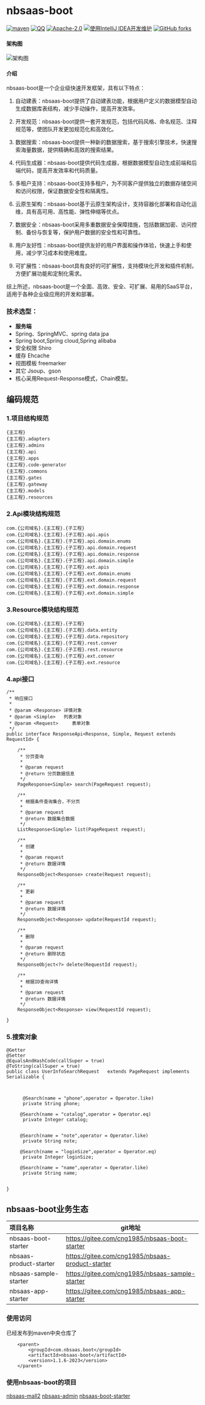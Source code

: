 # nbsaas-boot

[![maven](https://img.shields.io/maven-central/v/com.nbsaas.boot/nbsaas-boot.svg)](http://mvnrepository.com/artifact/com.nbsaas.boot/nbsaas-boot)
[![QQ](https://img.shields.io/badge/chat-on%20QQ-ff69b4.svg?style=flat-square)](//shang.qq.com/wpa/qunwpa?idkey=d1a308945e4b2ff8aeb1711c2c7914342dae15e9ce7041e94756ab355430dc78)
[![Apache-2.0](https://img.shields.io/hexpm/l/plug.svg)](https://www.apache.org/licenses/LICENSE-2.0.html)
[![使用IntelliJ IDEA开发维护](https://img.shields.io/badge/IntelliJ%20IDEA-提供支持-blue.svg)](https://www.jetbrains.com/idea/)
[![GitHub forks](https://img.shields.io/github/stars/nbsaas/nbsaas-boot.svg?style=social&logo=github&label=Stars)](https://github.com/nbsaas/nbsaas-boot)
#### 架构图
![架构图](https://foruda.gitee.com/images/1692714554881768744/cdda40bc_1029.png "架构图.png")

#### 介绍

nbsaas-boot是一个企业级快速开发框架，具有以下特点：

1. 自动建表：nbsaas-boot提供了自动建表功能，根据用户定义的数据模型自动生成数据库表结构，减少手动操作，提高开发效率。

2. 开发规范：nbsaas-boot提供一套开发规范，包括代码风格、命名规范、注释规范等，使团队开发更加规范化和高效化。

3. 数据搜索：nbsaas-boot提供一种新的数据搜索，基于搜索引擎技术，快速搜索海量数据，提供精确和高效的搜索结果。

4. 代码生成器：nbsaas-boot提供代码生成器，根据数据模型自动生成前端和后端代码，提高开发效率和代码质量。

5. 多租户支持：nbsaas-boot支持多租户，为不同客户提供独立的数据存储空间和访问权限，保证数据安全性和隔离性。

6. 云原生架构：nbsaas-boot基于云原生架构设计，支持容器化部署和自动化运维，具有高可用、高性能、弹性伸缩等优点。

7. 数据安全：nbsaas-boot采用多重数据安全保障措施，包括数据加密、访问控制、备份与恢复等，保护用户数据的安全性和可靠性。

8. 用户友好性：nbsaas-boot提供友好的用户界面和操作体验，快速上手和使用，减少学习成本和使用难度。

9. 可扩展性：nbsaas-boot具有良好的可扩展性，支持模块化开发和插件机制，方便扩展功能和定制化需求。

综上所述，nbsaas-boot是一个全面、高效、安全、可扩展、易用的SaaS平台，适用于各种企业级应用的开发和部署。

### 技术选型：

* **服务端**
* Spring、SpringMVC、spring data jpa
* Spring boot,Spring cloud,Spring alibaba
* 安全权限 Shiro
* 缓存 Ehcache
* 视图模板 freemarker
* 其它 Jsoup、gson
* 核心采用Request-Response模式，Chain模型。

## 编码规范

### 1.项目结构规范

```
{主工程}
{主工程}.adapters
{主工程}.admins
{主工程}.api
{主工程}.apps
{主工程}.code-generator
{主工程}.commons
{主工程}.gates
{主工程}.gateway
{主工程}.models
{主工程}.resources

```

### 2.Api模块结构规范

```
com.{公司域名}.{主工程}.{子工程}
com.{公司域名}.{主工程}.{子工程}.api.apis
com.{公司域名}.{主工程}.{子工程}.api.domain.enums
com.{公司域名}.{主工程}.{子工程}.api.domain.request
com.{公司域名}.{主工程}.{子工程}.api.domain.response
com.{公司域名}.{主工程}.{子工程}.api.domain.simple
com.{公司域名}.{主工程}.{子工程}.ext.apis
com.{公司域名}.{主工程}.{子工程}.ext.domain.enums
com.{公司域名}.{主工程}.{子工程}.ext.domain.request
com.{公司域名}.{主工程}.{子工程}.ext.domain.response
com.{公司域名}.{主工程}.{子工程}.ext.domain.simple
```

### 3.Resource模块结构规范

```
com.{公司域名}.{主工程}.{子工程}
com.{公司域名}.{主工程}.{子工程}.data.entity
com.{公司域名}.{主工程}.{子工程}.data.repository
com.{公司域名}.{主工程}.{子工程}.rest.conver
com.{公司域名}.{主工程}.{子工程}.rest.resource
com.{公司域名}.{主工程}.{子工程}.ext.conver
com.{公司域名}.{主工程}.{子工程}.ext.resource
```

### 4.api接口

```
/**
 * 响应接口
 *
 * @param <Response> 详情对象
 * @param <Simple>   列表对象
 * @param <Request>     表单对象
 */
public interface ResponseApi<Response, Simple, Request extends RequestId> {

    /**
     * 分页查询
     *
     * @param request
     * @return 分页数据信息
     */
    PageResponse<Simple> search(PageRequest request);

    /**
     * 根据条件查询集合，不分页
     *
     * @param request
     * @return 数据集合数据
     */
    ListResponse<Simple> list(PageRequest request);

    /**
     * 创建
     *
     * @param request
     * @return 数据详情
     */
    ResponseObject<Response> create(Request request);

    /**
     * 更新
     *
     * @param request
     * @return 数据详情
     */
    ResponseObject<Response> update(RequestId request);

    /**
     * 删除
     *
     * @param request
     * @return 删除状态
     */
    ResponseObject<?> delete(RequestId request);

    /**
     * 根据ID查询详情
     *
     * @param request
     * @return 数据详情
     */
    ResponseObject<Response> view(RequestId request);

}
```

### 5.搜索对象

```
@Getter
@Setter
@EqualsAndHashCode(callSuper = true)
@ToString(callSuper = true)
public class UserInfoSearchRequest   extends PageRequest implements Serializable {


      
      @Search(name = "phone",operator = Operator.like)
      private String phone;

     @Search(name = "catalog",operator = Operator.eq)
      private Integer catalog;

    
     @Search(name = "note",operator = Operator.like)
      private String note;
     
     @Search(name = "loginSize",operator = Operator.eq)
      private Integer loginSize;
     
     @Search(name = "name",operator = Operator.like)
      private String name;


}
```

## nbsaas-boot业务生态

| 项目名称                   | git地址                                             | 
|:-----------------------|---------------------------------------------------|
| nbsaas-boot-starter    | https://gitee.com/cng1985/nbsaas-boot-starter     | 
| nbsaas-product-starter | https://gitee.com/cng1985/nbsaas-product-starter  | 
| nbsaas-sample-starter  | https://gitee.com/cng1985/nbsaas-sample-starter   | 
| nbsaas-app-starter     | https://gitee.com/cng1985/nbsaas-app-starter      | 


### 使用访问

已经发布到maven中央仓库了

```
    <parent>
        <groupId>com.nbsaas.boot</groupId>
        <artifactId>nbsaas-boot</artifactId>
        <version>1.1.6-2023</version>
    </parent>
```

### 使用nbsaas-boot的项目
[nbsaas-mall2](https://gitee.com/quhaodian/nbsaas-mall2)
[nbsaas-admin](https://gitee.com/cng1985/nbsaas-admin)
[nbsaas-boot-starter](https://gitee.com/cng1985/nbsaas-boot-starter)


